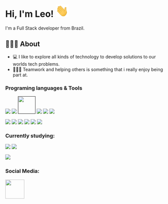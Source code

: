 # Hi, I'm Leo! <img src="https://github.com/lczago/lczago/blob/main/assets/Hi.gif" width="40" height="40"/> 
I'm a Full Stack developer from Brazil.
## 👨🏻‍💻 About
* :computer: I like to explore all kinds of technology to develop solutions to our worlds tech problems.
* :people_holding_hands: Teamwork and helping others is something that i really enjoy being part at.
### Programing languages & Tools
[<img src="https://img.icons8.com/color/48/000000/golang.png"/>](https://go.dev/)
[<img src="https://img.icons8.com/color/48/000000/spring-logo.png"/>](https://spring.io/)
[<img src="https://raw.githubusercontent.com/jmnote/z-icons/master/svg/java.svg" width="55" height="55" />]()
[<img src="https://img.icons8.com/color/48/000000/typescript.png"/>](https://www.typescriptlang.org/)
[<img src="https://img.icons8.com/color/48/000000/nextjs.png"/>](https://nextjs.org/)
[<img src="https://img.shields.io/badge/quarkus-%234794EB.svg?style=for-the-badge&logo=quarkus&logoColor=white"/>](https://pt.quarkus.io/)

[<img src="https://img.icons8.com/color/48/000000/postgreesql.png"/>](https://www.postgresql.org/)
[<img src="https://img.icons8.com/color/48/000000/mongodb.png"/>](https://www.mongodb.com/)
[<img src="https://img.icons8.com/color/48/000000/docker.png"/>](https://www.docker.com/)
[<img src="https://img.icons8.com/color/48/000000/kubernetes.png"/>](https://kubernetes.io/)
[<img src="https://img.icons8.com/color/48/000000/redis.png"/>](https://redis.io/)
[<img src="https://img.shields.io/badge/Tailwind_CSS-38B2AC?style=for-the-badge&logo=tailwind-css&logoColor=white"/>](https://tailwindcss.com/)
### Currently studying:
[<img src="https://img.shields.io/badge/Elixir-4B275F?style=for-the-badge&logo=elixir&logoColor=white"/>](https://elixir-lang.org/)
[<img src="https://img.shields.io/badge/Phoenix%20Framework-FD4F00?logo=phoenixframework&logoColor=fff&style=for-the-badge"/>](https://www.phoenixframework.org/)

[<img src="https://img.shields.io/badge/rust-%23000000.svg?style=for-the-badge&logo=rust&logoColor=white"/>](https://www.rust-lang.org/)
### Social Media:
[<img src="https://img.icons8.com/fluent/48/000000/linkedin.png" width="60" height="60" />](https://www.linkedin.com/in/leonardo-zago-51697a176/)
